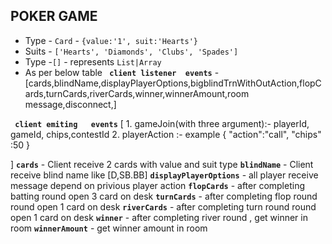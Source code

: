 ## POKER GAME

- Type - `Card` - `{value:'1', suit:'Hearts'}`
- Suits - `['Hearts', 'Diamonds', 'Clubs', 'Spades']`
- Type -`[]` - represents `List|Array`
- As per below table
**` client listener  events`** - [cards,blindName,displayPlayerOptions,bigblindTrnWithOutAction,flopCards,turnCards,riverCards,winner,winnerAmount,room message,disconnect,]

**` client emiting   events`** [
    1.  gameJoin(with three argument):-  playerId, gameId, chips,contestId
    2. playerAction :- example {
                              "action":"call",
                               "chips" :50
                                }
    
]
**`cards`** - Client receive 2 cards with value and suit type
**`blindName`** - Client receive blind name like [D,SB.BB]
**`displayPlayerOptions`** - all player receive message depend on privious player action 
**`flopCards`** - after completing batting round open 3 card on desk
**`turnCards`** -  after completing flop round round open 1 card on desk
**`riverCards`** - after completing turn round round open 1 card on desk
**`winner`** - after completing river round  , get winner in room 
**`winnerAmount`** - get winner amount  in room 






